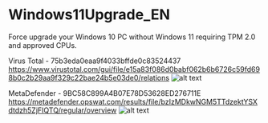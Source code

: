 # Windows11Upgrade_EN
Force upgrade your Windows 10 PC without Windows 11 requiring TPM 2.0 and approved CPUs.

Virus Total - 75b3eda0eaa9f4033bffde0c83524437
https://www.virustotal.com/gui/file/e15a83f086d0babf062b6b6726c59fd698b0c2b29aa9f329c22bae24b5e03de0/relations
![alt text](https://i.gyazo.com/f894407630b36d949745524963c05f88.png)

MetaDefender - 9BC58C899A4B07E78D53628ED276711E
https://metadefender.opswat.com/results/file/bzIzMDkwNGM5TTdzektYSXdtdzh5ZjFIQTQ/regular/overview
![alt text](https://i.gyazo.com/dbf29f0a7a9f2547ccfb5f12617387a6.png)
